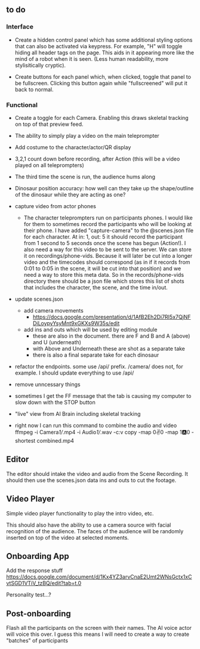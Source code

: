 ## to do


### Interface

+ Create a hidden control panel which has some additional styling options that can also be activated via keypress. For example, "H" will toggle hiding all header tags on the page. This aids in it appearing more like the mind of a robot when it is seen. (Less human readability, more stylisitically cryptic).

+ Create buttons for each panel which, when clicked, toggle that panel to be fullscreen. Clicking this button again while "fullscreened" will put it back to normal.

### Functional

+ Create a toggle for each Camera. Enabling this draws skeletal tracking on top of that preview feed.

- The ability to simply play a video on the main teleprompter

- Add costume to the character/actor/QR display

- 3,2,1 count down before recording, after Action (this will be a video played on all teleprompters)

- The third time the scene is run, the audience hums along

- Dinosaur position accuracy: how well can they take up the shape/outline of the dinosaur while they are acting as one?

- capture video from actor phones

  - The character teleprompters run on participants phones. I would like for them to sometimes record the participants who will be looking at their phone. I have added "capture-camera" to the @scenes.json file for each character. At in: 1, out: 5 it should record the participant from 1 second to 5 seconds once the scene has begun (Action!). I also need a way for this video to be sent to the server. We can store it on recordings/phone-vids. Because it will later be cut into a longer video and the timecodes should correspond (as in if it records from 0:01 to 0:05 in the scene, it will be cut into that position) and we need a way to store this meta data. So in the records/phone-vids directory there should be a json file which stores this list of shots that includes the character, the scene, and the time in/out.

- update scenes.json

  - add camera movements
    - https://docs.google.com/presentation/d/1AfB2Eh2Di7RI5x7QjNFDiLoypyYsyMnt9xGKXs9W35s/edit
  - add ins and outs which will be used by editing module
    - these are also in the document. there are F and B and A (above) and U (underneath)
    - with Above and Underneath these are shot as a separate take
    - there is also a final separate take for each dinosaur

- refactor the endpoints. some use /api/ prefix. /camera/ does not, for example. I should update everything to use /api/

- remove unncessary things

- sometimes I get the FF message that the tab is causing my computer to slow down with the STOP button

- "live" view from AI Brain including skeletal tracking

- right now I can run this command to combine the audio and video
  ffmpeg -i Camera*1/*.mp4 -i Audio*1/*.wav -c:v copy -map 0:v:0 -map 1:a:0 -shortest combined.mp4

## Editor

The editor should intake the video and audio from the Scene Recording. It should then use the scenes.json data ins and outs to cut the footage.

## Video Player

Simple video player functionality to play the intro video, etc.

This should also have the ability to use a camera source with facial recognition of the audience. The faces of the audience will be randomly inserted on top of the video at selected moments.

## Onboarding App

Add the response stuff
https://docs.google.com/document/d/1Kx4YZ3arvCnaE2Umt2WNsGctx1xCvtSGD1VTiV_tzBQ/edit?tab=t.0

Personality test...?

## Post-onboarding

Flash all the participants on the screen with their names. The AI voice actor will voice this over.
I guess this means I will need to create a way to create "batches" of participants
